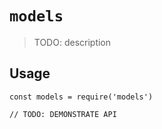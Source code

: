 # `models`

> TODO: description

## Usage

```
const models = require('models')

// TODO: DEMONSTRATE API
```
